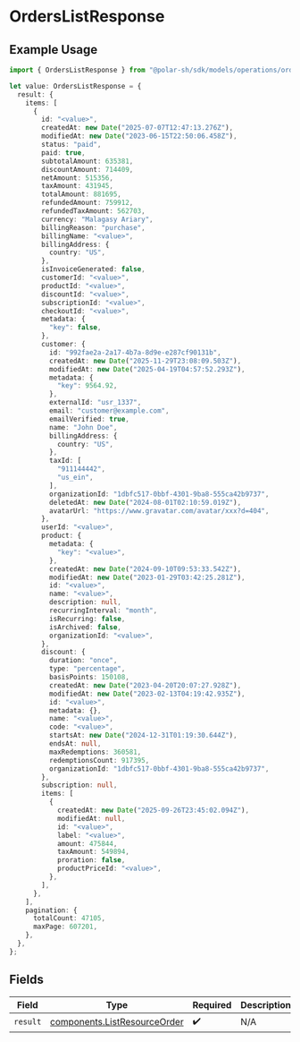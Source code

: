 # OrdersListResponse

## Example Usage

```typescript
import { OrdersListResponse } from "@polar-sh/sdk/models/operations/orderslist.js";

let value: OrdersListResponse = {
  result: {
    items: [
      {
        id: "<value>",
        createdAt: new Date("2025-07-07T12:47:13.276Z"),
        modifiedAt: new Date("2023-06-15T22:50:06.458Z"),
        status: "paid",
        paid: true,
        subtotalAmount: 635381,
        discountAmount: 714409,
        netAmount: 515356,
        taxAmount: 431945,
        totalAmount: 881695,
        refundedAmount: 759912,
        refundedTaxAmount: 562703,
        currency: "Malagasy Ariary",
        billingReason: "purchase",
        billingName: "<value>",
        billingAddress: {
          country: "US",
        },
        isInvoiceGenerated: false,
        customerId: "<value>",
        productId: "<value>",
        discountId: "<value>",
        subscriptionId: "<value>",
        checkoutId: "<value>",
        metadata: {
          "key": false,
        },
        customer: {
          id: "992fae2a-2a17-4b7a-8d9e-e287cf90131b",
          createdAt: new Date("2025-11-29T23:08:09.503Z"),
          modifiedAt: new Date("2025-04-19T04:57:52.293Z"),
          metadata: {
            "key": 9564.92,
          },
          externalId: "usr_1337",
          email: "customer@example.com",
          emailVerified: true,
          name: "John Doe",
          billingAddress: {
            country: "US",
          },
          taxId: [
            "911144442",
            "us_ein",
          ],
          organizationId: "1dbfc517-0bbf-4301-9ba8-555ca42b9737",
          deletedAt: new Date("2024-08-01T02:10:59.019Z"),
          avatarUrl: "https://www.gravatar.com/avatar/xxx?d=404",
        },
        userId: "<value>",
        product: {
          metadata: {
            "key": "<value>",
          },
          createdAt: new Date("2024-09-10T09:53:33.542Z"),
          modifiedAt: new Date("2023-01-29T03:42:25.281Z"),
          id: "<value>",
          name: "<value>",
          description: null,
          recurringInterval: "month",
          isRecurring: false,
          isArchived: false,
          organizationId: "<value>",
        },
        discount: {
          duration: "once",
          type: "percentage",
          basisPoints: 150108,
          createdAt: new Date("2023-04-20T20:07:27.928Z"),
          modifiedAt: new Date("2023-02-13T04:19:42.935Z"),
          id: "<value>",
          metadata: {},
          name: "<value>",
          code: "<value>",
          startsAt: new Date("2024-12-31T01:19:30.644Z"),
          endsAt: null,
          maxRedemptions: 360581,
          redemptionsCount: 917395,
          organizationId: "1dbfc517-0bbf-4301-9ba8-555ca42b9737",
        },
        subscription: null,
        items: [
          {
            createdAt: new Date("2025-09-26T23:45:02.094Z"),
            modifiedAt: null,
            id: "<value>",
            label: "<value>",
            amount: 475844,
            taxAmount: 549894,
            proration: false,
            productPriceId: "<value>",
          },
        ],
      },
    ],
    pagination: {
      totalCount: 47105,
      maxPage: 607201,
    },
  },
};
```

## Fields

| Field                                                                        | Type                                                                         | Required                                                                     | Description                                                                  |
| ---------------------------------------------------------------------------- | ---------------------------------------------------------------------------- | ---------------------------------------------------------------------------- | ---------------------------------------------------------------------------- |
| `result`                                                                     | [components.ListResourceOrder](../../models/components/listresourceorder.md) | :heavy_check_mark:                                                           | N/A                                                                          |